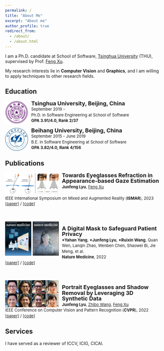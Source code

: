 ```yaml
---
permalink: /
title: "About Me"
excerpt: "About me"
author_profile: true
redirect_from: 
  - /about/
  - /about.html
---
```


I am a Ph.D. candidate at School of Software, [Tsinghua University](https://www.tsinghua.edu.cn/en/) (THU), supervised by Prof. [Feng Xu](http://xufeng.site/).

My research interests lie in <b>Computer Vision</b> and <b>Graphics</b>, and I am willing to apply techniques to other research fields.

Education
------
<div>
<img style="float: left; width: 75px; margin-right: 10px" src="../custom_images/edu/THU.jpg">
<p style="line-height:125%">
  <font size="4"><b>Tsinghua University, Beijing, China</b><br></font> 
  <font size="2">September 2019 -  <br></font> 
  <font size="2">Ph.D. in Software Engineering at School of Software</a><br></font>
  <font size="2"> <b>GPA 3.91/4.0, Rank 2/37</b> <br></font>
</p>
</div>

<div>
<img style="float: left; width: 75px; margin-right: 10px" src="../custom_images/edu/BUAA.jpg">
<p style="line-height:125%">
  <font size="4"><b>Beihang University, Beijing, China</b><br></font>
  <font size="2">September 2015 - June 2019<br></font> 
  <font size="2">B.E. in Software Engineering at School of Software<br></font>
  <font size="2"> <b>GPA 3.82/4.0, Rank 4/156</b> <br></font>
</p>  
</div>

Publications
------
<div>
  <img style="float: left; width: 175px; margin-right: 10px" src="../custom_images/pub/ismar23_refraction.png">
</div>
<div>
  <p style="line-height:125%">
    <font size="4">
      <b>Towards Eyeglasses Refraction in Appearance-based Gaze Estimation</b>
      <br>
    </font> 
    <font size="2">
      <b>Junfeng Lyu</b>,
      <a href="http://xufeng.site/">Feng Xu</a> 
      <br>
      <br>
    </font> 
    <font size="2">
      IEEE International Symposium on Mixed and Augmented Reality
 (<b>ISMAR</b>), 2023
      <br>
    </font>
    <font size="2">
      <a href="">[paper]</a> / 
      <a href="https://github.com/StoryMY/RefractionGaze">[code]</a>
    </font>
  </p>
</div>

<br>
<br>

<div>
  <img style="float: left; width: 85px; margin-right: 5px" src="../custom_images/pub/Cover_Art_1.jpg">
  <img style="float: left; width: 85px; margin-right: 10px" src="../custom_images/pub/Cover_Art_2.jpg">
</div>
<div>
  <p style="line-height:125%">
    <font size="4">
      <b>A Digital Mask to Safeguard Patient Privacy</b>
      <br>
    </font> 
    <font size="2">
      <b>*Yahan Yang</b>,
      <b>*Junfeng Lyu</b>, 
      <b>*Ruixin Wang</b>,
      Quan Wen,
      Lanqin Zhao, Wenben Chen, Shaowei Bi, Jie Meng,
      et al. <br>
    </font> 
    <font size="2">
      <b>Nature Medicine</b>, 2022 
      <br>
    </font>
    <font size="2">
      <a href="https://www.nature.com/articles/s41591-022-01966-1">[paper]</a> / 
      <a href="https://github.com/StoryMY/Digital-Mask">[code]</a>
    </font>
  </p>
</div>

<br>
<br>

<div>
  <img style="float: left; width: 175px; margin-right: 10px" src="../custom_images/pub/cvpr22_portrait.png">
</div>
<div>
  <p style="line-height:125%">
    <font size="4">
      <b>Portrait Eyeglasses and Shadow Removal by Leveraging 3D Synthetic Data</b>
      <br>
    </font> 
    <font size="2">
      <b>Junfeng Lyu</b>, 
      <a href="https://sireer.github.io/">Zhibo Wang</a>,
      <a href="http://xufeng.site/">Feng Xu</a> 
      <br>
    </font> 
    <font size="2">
      IEEE Conference on Computer Vision and Pattern Recognition (<b>CVPR</b>), 2022 
      <br>
    </font> 
    <font size="2">
      <a href="https://arxiv.org/abs/2203.10474">[paper]</a> / 
      <a href="https://github.com/StoryMY/take-off-eyeglasses">[code]</a>
    </font>
  </p>
</div>



Services
------
I have served as a reviewer of ICCV, ICIG, CICAI.


